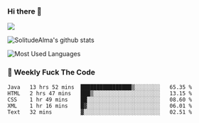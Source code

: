 ### Hi there 👋

<p>
  <a href="https://count.getloli.com/"><img src="https://count.getloli.com/get/@:solitudealma"></a>
</p>

![SolitudeAlma's github stats](https://github-readme-stats.vercel.app/api?username=solitudealma&show_icons=true&theme=radical)

![Most Used Languages](https://github-readme-stats.vercel.app/api/top-langs/?username=solitudealma&layout=compact&hide_border=true&theme=dark)
<!-- ![visitors](https://visitor-badge.glitch.me/badge?page_id=solitudealma.solitudealma.id) -->


### :dart: Weekly Fuck The Code

<!--START_SECTION:waka-->
```text
Java   13 hrs 52 mins  ████████████████▒░░░░░░░░   65.35 % 
HTML   2 hrs 47 mins   ███▒░░░░░░░░░░░░░░░░░░░░░   13.15 % 
CSS    1 hr 49 mins    ██░░░░░░░░░░░░░░░░░░░░░░░   08.60 % 
XML    1 hr 16 mins    █▓░░░░░░░░░░░░░░░░░░░░░░░   06.01 % 
Text   32 mins         ▓░░░░░░░░░░░░░░░░░░░░░░░░   02.51 % 
```
<!--END_SECTION:waka-->
